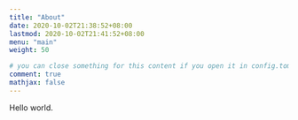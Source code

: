 ```yaml
---
title: "About"
date: 2020-10-02T21:38:52+08:00
lastmod: 2020-10-02T21:41:52+08:00
menu: "main"
weight: 50

# you can close something for this content if you open it in config.toml.
comment: true
mathjax: false
---
```


Hello world.
